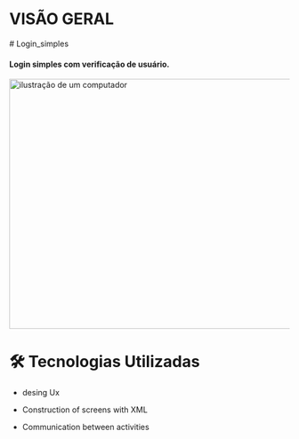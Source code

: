 


# VISÃO GERAL
<p>
# Login_simples
<h4>Login simples com verificação de usuário.</h4>



<img width="800" height="450" src="https://github.com/developertomaz/imgens/blob/main/validacao.png" alt="ilustração de um computador">

# 🛠 Tecnologias Utilizadas

- desing Ux

- Construction of screens with XML

- Communication between activities
